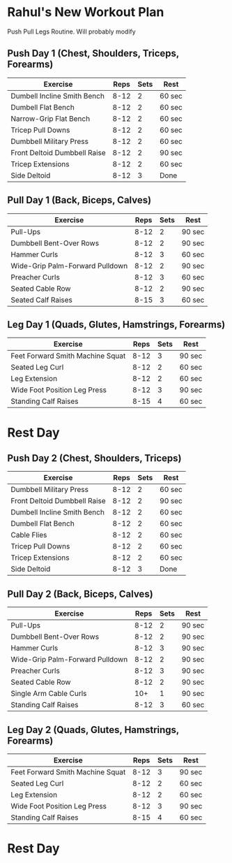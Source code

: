 # Rahul's New Workout Plan

Push Pull Legs Routine. Will probably modify

## Push Day 1 (Chest, Shoulders, Triceps, Forearms)

| Exercise                         | Reps              | Sets               | Rest   |
| -------------------------------- | ----------------- | ------------------ | ------ |
| Dumbell Incline Smith Bench      | 8-12              | 2                  | 60 sec |
| Dumbell Flat Bench               | 8-12              | 2                  | 60 sec 
| Narrow-Grip Flat Bench           | 8-12              | 2                  | 60 sec |
| Tricep Pull Downs      		   | 8-12              | 2                  | 60 sec |
| Dumbbell Military Press          | 8-12              | 2                  | 60 sec |
| Front Deltoid Dumbbell Raise     | 8-12              | 2                  | 90 sec |
| Tricep Extensions                | 8-12              | 2                  | 60 sec |
| Side Deltoid                     | 8-12              | 3                  | Done   |


## Pull Day 1 (Back, Biceps, Calves)

| Exercise                           | Reps        | Sets               | Rest   |
| ---------------------------------- | ----------- | ------------------ | ------ |
| Pull-Ups                           | 8-12        | 2                  | 90 sec |
| Dumbbell Bent-Over Rows            | 8-12        | 2                  | 90 sec |
| Hammer Curls			             | 8-12        | 3                  | 60 sec |
| Wide-Grip Palm-Forward Pulldown    | 8-12        | 2                  | 90 sec |
| Preacher Curls		             | 8-12        | 3                  | 60 sec |
| Seated Cable Row                   | 8-12        | 2                  | 90 sec |
| Seated Calf Raises                 | 8-15        | 3                  | 60 sec |


## Leg Day 1 (Quads, Glutes, Hamstrings, Forearms)

| Exercise                         | Reps              | Sets               | Rest   |
| -------------------------------- | ----------------- | ------------------ | ------ |
| Feet Forward Smith Machine Squat | 8-12              | 3                  | 90 sec |
| Seated Leg Curl                  | 8-12              | 2                  | 60 sec |
| Leg Extension                    | 8-12              | 2                  | 60 sec |
| Wide Foot Position Leg Press     | 8-12              | 3                  | 90 sec |
| Standing Calf Raises             | 8-15              | 4                  | 60 sec |

# Rest Day

## Push Day 2 (Chest, Shoulders, Triceps)

| Exercise                         | Reps              | Sets               | Rest   |
| -------------------------------- | ----------------- | ------------------ | ------ |
| Dumbbell Military Press          | 8-12              | 2                  | 60 sec |
| Front Deltoid Dumbbell Raise     | 8-12              | 2                  | 90 sec |
| Dumbell Incline Smith Bench      | 8-12              | 2                  | 60 sec |
| Dumbell Flat Bench               | 8-12              | 2                  | 60 sec 
| Cable Flies                      | 8-12              | 2                  | 60 sec |
| Tricep Pull Downs                | 8-12              | 2                  | 60 sec |
| Tricep Extensions                | 8-12              | 2                  | 60 sec |
| Side Deltoid                     | 8-12              | 3                  | Done   |


## Pull Day 2 (Back, Biceps, Calves)

| Exercise                           | Reps        | Sets               | Rest   |
| ---------------------------------- | ----------- | ------------------ | ------ |
| Pull-Ups                           | 8-12        | 2                  | 90 sec |
| Dumbbell Bent-Over Rows            | 8-12        | 2                  | 90 sec |
| Hammer Curls			             | 8-12        | 3                  | 90 sec |
| Wide-Grip Palm-Forward Pulldown    | 8-12        | 2                  | 90 sec |
| Preacher Curls		             | 8-12        | 3                  | 90 sec |
| Seated Cable Row                   | 8-12        | 2                  | 90 sec |
| Single Arm Cable Curls             | 10+         | 1                  | 90 sec |
| Standing Calf Raises               | 8-12        | 3                  | 60 sec |


## Leg Day 2 (Quads, Glutes, Hamstrings, Forearms)

| Exercise                         | Reps              | Sets               | Rest   |
| -------------------------------- | ----------------- | ------------------ | ------ |
| Feet Forward Smith Machine Squat | 8-12              | 3                  | 90 sec |
| Seated Leg Curl                  | 8-12              | 2                  | 60 sec |
| Leg Extension                    | 8-12              | 2                  | 60 sec |
| Wide Foot Position Leg Press     | 8-12              | 3                  | 90 sec |
| Standing Calf Raises             | 8-15              | 4                  | 60 sec |

# Rest Day
